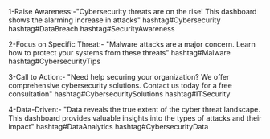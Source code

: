 1-Raise Awareness:-"Cybersecurity threats are on the rise! This dashboard shows the alarming increase in attacks" hashtag#Cybersecurity hashtag#DataBreach hashtag#SecurityAwareness

2-Focus on Specific Threat:- "Malware attacks are a major concern. Learn how to protect your systems from these threats" hashtag#Malware hashtag#CybersecurityTips

3-Call to Action:- "Need help securing your organization? We offer comprehensive cybersecurity solutions. Contact us today for a free consultation" hashtag#CybersecuritySolutions hashtag#ITSecurity

4-Data-Driven:- "Data reveals the true extent of the cyber threat landscape. This dashboard provides valuable insights into the types of attacks and their impact" hashtag#DataAnalytics hashtag#CybersecurityData

